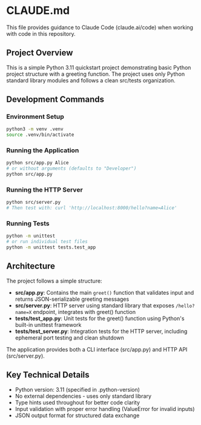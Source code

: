 # CLAUDE.md

This file provides guidance to Claude Code (claude.ai/code) when working with code in this repository.

## Project Overview

This is a simple Python 3.11 quickstart project demonstrating basic Python project structure with a greeting function. The project uses only Python standard library modules and follows a clean src/tests organization.

## Development Commands

### Environment Setup
```bash
python3 -m venv .venv
source .venv/bin/activate
```

### Running the Application
```bash
python src/app.py Alice
# or without arguments (defaults to "Developer")
python src/app.py
```

### Running the HTTP Server
```bash
python src/server.py
# Then test with: curl 'http://localhost:8000/hello?name=Alice'
```

### Running Tests
```bash
python -m unittest
# or run individual test files
python -m unittest tests.test_app
```

## Architecture

The project follows a simple structure:

- **src/app.py**: Contains the main `greet()` function that validates input and returns JSON-serializable greeting messages
- **src/server.py**: HTTP server using standard library that exposes `/hello?name=X` endpoint, integrates with greet() function
- **tests/test_app.py**: Unit tests for the greet() function using Python's built-in unittest framework
- **tests/test_server.py**: Integration tests for the HTTP server, including ephemeral port testing and clean shutdown

The application provides both a CLI interface (src/app.py) and HTTP API (src/server.py).

## Key Technical Details

- Python version: 3.11 (specified in .python-version)
- No external dependencies - uses only standard library
- Type hints used throughout for better code clarity
- Input validation with proper error handling (ValueError for invalid inputs)
- JSON output format for structured data exchange